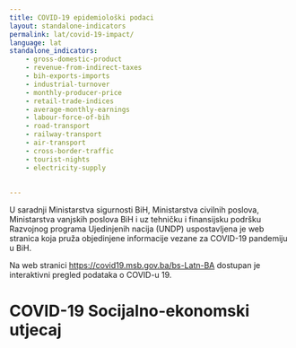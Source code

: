 ```yaml
---
title: COVID-19 epidemiološki podaci
layout: standalone-indicators
permalink: lat/covid-19-impact/
language: lat
standalone_indicators:
    - gross-domestic-product
    - revenue-from-indirect-taxes
    - bih-exports-imports
    - industrial-turnover
    - monthly-producer-price
    - retail-trade-indices
    - average-monthly-earnings
    - labour-force-of-bih
    - road-transport
    - railway-transport
    - air-transport
    - cross-border-traffic
    - tourist-nights
    - electricity-supply
 
    
---
```

U saradnji Ministarstva sigurnosti BiH, Ministarstva civilnih poslova, Ministarstva
vanjskih poslova BiH i uz tehničku i finansijsku podršku Razvojnog programa
Ujedinjenih nacija (UNDP) uspostavljena je web stranica koja pruža objedinjene
informacije vezane za COVID-19 pandemiju u BiH.

Na web stranici <https://covid19.msb.gov.ba/bs-Latn-BA> dostupan je interaktivni
pregled podataka o COVID-u 19.

# COVID-19 Socijalno-ekonomski utjecaj
